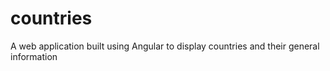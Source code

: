 # countries
A web application built using Angular to display countries and their general information 
